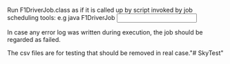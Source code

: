 Run F1DriverJob.class as if it is called up by script invoked by job scheduling tools:
e.g java F1DriverJob <input file> <output file>

In case any error log was written during execution, the job should be regarded as failed.

The csv files are for testing that should be removed in real case."# SkyTest" 
